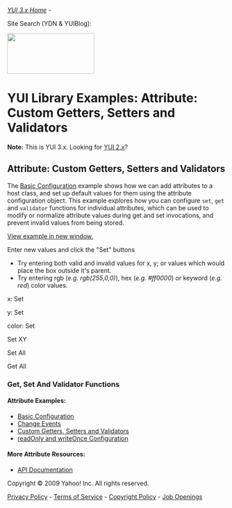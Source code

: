 *[YUI 3.x Home](http://developer.yahoo.com/yui/3/) *-**

Site Search (YDN & YUIBlog):

[<img src="../../assets/logo.gif" width="200" height="93" />](../../)

YUI Library Examples: Attribute: Custom Getters, Setters and Validators
=======================================================================

**Note:** This is YUI 3.x. Looking for [YUI 2.x](http://developer.yahoo.com/yui/)?

Attribute: Custom Getters, Setters and Validators
-------------------------------------------------

The [Basic Configuration](attribute-basic.html) example shows how we can add attributes to a host class, and set up default values for them using the attribute configuration object. This example explores how you can configure `set`, `get` and `validator` functions for individual attributes, which can be used to modify or normalize attribute values during get and set invocations, and prevent invalid values from being stored.

[View example in new window.](attribute-getset_clean.html)

Enter new values and click the "Set" buttons

-   Try entering both valid and invalid values for x, y; or values which would place the box outside it's parent.
-   Try entering rgb (*e.g. rgb(255,0,0)*), hex (*e.g. \#ff0000*) or keyword (*e.g. red*) color values.

x: Set <span id="xhint" class="hint"></span>

y: Set <span id="yhint" class="hint"></span>

color: Set

Set XY

Set All

Get All

### Get, Set And Validator Functions

#### Attribute Examples:

-   [Basic Configuration](../attribute/attribute-basic.html)
-   [Change Events](../attribute/attribute-event.html)
-   [Custom Getters, Setters and Validators](../attribute/attribute-getset.html)
-   [readOnly and writeOnce Configuration](../attribute/attribute-rw.html)

#### More Attribute Resources:

-   [API Documentation](../../api/module_attribute.html)

Copyright © 2009 Yahoo! Inc. All rights reserved.

[Privacy Policy](http://privacy.yahoo.com/privacy/us/devel/index.html) - [Terms of Service](http://docs.yahoo.com/info/terms/) - [Copyright Policy](http://docs.yahoo.com/info/copyright/copyright.html) - [Job Openings](http://careers.yahoo.com/)

